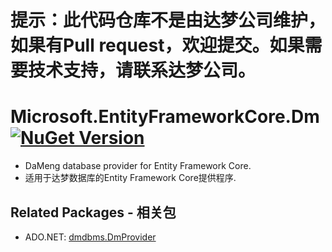 # 提示：此代码仓库不是由达梦公司维护，如果有Pull request，欢迎提交。如果需要技术支持，请联系达梦公司。

# Microsoft.EntityFrameworkCore.Dm [![NuGet Version](http://img.shields.io/nuget/v/dmdbms.Microsoft.EntityFrameworkCore.Dm.svg?style=flat)](https://www.nuget.org/packages/dmdbms.Microsoft.EntityFrameworkCore.Dm/)

* DaMeng database provider for Entity Framework Core.
* 适用于达梦数据库的Entity Framework Core提供程序.

## Related Packages - 相关包

* ADO.NET: [dmdbms.DmProvider](https://www.nuget.org/packages/dmdbms.DmProvider/)
